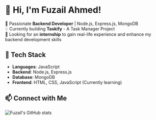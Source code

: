 # 👋 Hi, I'm Fuzail Ahmed!

🚀 Passionate **Backend Developer** | Node.js, Express.js, MongoDB  
💡 Currently building **Taskify** - A Task Manager Project  
🎯 Looking for an **internship** to gain real-life experience and enhance my backend development skills  

## 🔧 Tech Stack  
- **Languages**: JavaScript  
- **Backend**: Node.js, Express.js  
- **Database**: MongoDB  
- **Frontend**: HTML, CSS, JavaScript (Currently learning)  

## 📫 Connect with Me  
![Fuzail's GitHub stats](https://github-readme-stats.vercel.app/api?username=fuzailnizamani&show_icons=true&theme=radical)
